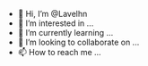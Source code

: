 - 👋 Hi, I’m @Lavelhn
- 👀 I’m interested in ...
- 🌱 I’m currently learning ...
- 💞️ I’m looking to collaborate on ...
- 📫 How to reach me ...

<!---
Lavelhn/Lavelhn is a ✨ special ✨ repository because its `README.md` (this file) appears on your GitHub profile.
You can click the Preview link to take a look at your changes.
--->
